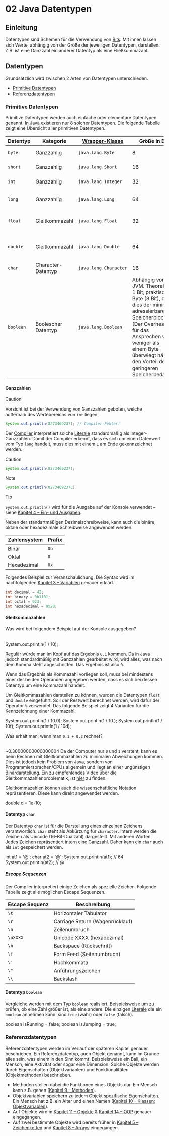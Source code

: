 # 02 Java Datentypen

## Einleitung
Datentypen sind Schemen für die Verwendung von [Bits](../resources/glossary.md#bit). Mit ihnen lassen sich Werte, abhängig von der Größe der jeweiligen Datentypen, darstellen. Z.B. ist eine Ganzzahl ein anderer Datentyp als eine Fließkommazahl.

## Datentypen
Grundsätzlich wird zwischen 2 Arten von Datentypen unterschieden.

- [Primitive Datentypen](#primitive-datentypen)
- [Referenzdatentypen](#referenzdatentypen)

### Primitive Datentypen
Primitive Datentypen werden auch einfache oder elementare Datentypen genannt. In Java existieren nur 8 solcher Datentypen. Die folgende Tabelle zeigt eine Übersicht aller primitiven Datentypen.

| Datentyp  | Kategorie           | [Wrapper-Klasse](../resources/glossary.md#compiler) | Größe in Bit                                                                                                                                                                                                                                                                                                    | Wertebereich                                                                                             | Beschreibung                                                                                  |
|-----------|---------------------|-----------------------------------------------------|-----------------------------------------------------------------------------------------------------------------------------------------------------------------------------------------------------------------------------------------------------------------------------------------------------------------|----------------------------------------------------------------------------------------------------------|-----------------------------------------------------------------------------------------------|
| `byte`    | Ganzzahlig          | `java.lang.Byte`                                    | 8                                                                                                                                                                                                                                                                                                               | -128 bis +127                                                                                            | Zweierkomplement-Werte                                                                        |
| `short`   | Ganzzahlig          | `java.lang.Short`                                   | 16                                                                                                                                                                                                                                                                                                              | -32.768 bis +32.767                                                                                      | Zweierkomplement-Werte                                                                        |
| `int`     | Ganzzahlig          | `java.lang.Integer`                                 | 32                                                                                                                                                                                                                                                                                                              | -2.147.483.648 bis +2.147.483.647                                                                        | Zweierkomplement-Werte                                                                        |
| `long`    | Ganzzahlig          | `java.lang.Long`                                    | 64                                                                                                                                                                                                                                                                                                              | -9.223.372.036.854.775.808 bis +9.223.372.036.854.775.807                                                | Zweierkomplement-Werte                                                                        |
| `float`   | Gleitkommazahl      | `java.lang.Float`                                   | 32                                                                                                                                                                                                                                                                                                              | -3,40282347 * 10<sup>38</sup> bis +3,40282347 * 10<sup>38</sup> (8 Nachkommastellen)                     | 32-Bit [IEEE 754](../resources/glossary.md#ieee-754)-Gleitkommazahl                           |
| `double`  | Gleitkommazahl      | `java.lang.Double`                                  | 64                                                                                                                                                                                                                                                                                                              | -1,79769313486231570 * 10<up>308</sup> bis +1,79769313486231570 * 10<sup>308</sup> (17 Nachkommastellen) | 64-Bit [IEEE 754](../resources/glossary.md#ieee-754)-Gleitkommazahl mit doppelter Genauigkeit |
| `char`    | Character-Datentyp  | `java.lang.Character`                               | 16                                                                                                                                                                                                                                                                                                              | 0 bis +65.535                                                                                            | Unicode-Zeichen (UTF-16)                                                                      |
| `boolean` | Boolescher Datentyp | `java.lang.Boolean`                                 | Abhängig von der <tooltip term="JVM"><format color="orange">JVM</format></tooltip>. Theoretisch 1 Bit, praktisch 1 Byte (8 Bit), da dies der minimal adressierbare Speicherblock ist. (Der Overhead für das Ansprechen von weniger als einem Byte überwiegt häufig den Vorteil des geringeren Speicherbedarfs.) | `true` oder `false`                                                                                      | Boolescher Wahrheitswert                                                                      |

#### Ganzzahlen

> [!CAUTION]
> Vorsicht ist bei der Verwendung von Ganzzahlen geboten, welche außerhalb des Wertebereichs von `int` liegen.
> ```java
> System.out.println(8273469237); // Compiler-Fehler!
> ```

Der [Compiler](../resources/glossary.md#compiler) interpretiert solche [Literale](01_Java_Token.md#literale) standardmäßig als Integer-Ganzzahlen. Damit der Compiler erkennt, dass es sich um einen Datenwert vom Typ `long` handelt, muss dies mit einem `L` am Ende gekennzeichnet werden.

> [!CAUTION]
> ```java
> System.out.println(8273469237);
> 

> [!NOTE]
> ```java
> System.out.println(8273469237L);
>

> [!TIP]
> `System.out.println()` wird für die Ausgabe auf der Konsole verwendet – siehe <a href="04_Java_Ein_Ausgaben.md">Kapitel 4 – Ein- und Ausgaben</a>.

Neben der standartmäßigen Dezimalschreibweise, kann auch die binäre, oktale oder hexadezimale Schreibweise angewendet werden.

| Zahlensystem | Präfix |
|--------------|--------|
| Binär        | `0b`   |
| Oktal        | `0`    |
| Hexadezimal  | `0x`   |

Folgendes Beispiel zur Veranschaulichung. Die Syntax wird im nachfolgenden [Kapitel 3 – Variablen](03_Java_Variablen.md) genauer erklärt.

```java
int decimal = 42;  
int binary = 0b1101;  
int octal = 023;  
int hexadecimal = 0x2B;
```

#### Gleitkommazahlen

<tabs group="floating-point-1">
    <tab id="floating-point-division-task-1" title="Aufgabe" group-key="task">
        <p>Was wird bei folgendem Beispiel auf der Konsole ausgegeben?</p><br/>
        <code-block lang="java">
            System.out.println(1 / 10);
        </code-block>
    </tab>
    <tab id="floating-point-division-solution-1" title="Lösung" group-key="solution">
        <p>Regulär würde man im Kopf auf das Ergebnis <code>0.1</code> kommen. Da in Java jedoch standardmäßig mit Ganzzahlen gearbeitet wird, wird alles, was nach dem Komma steht abgeschnitten. Das Ergebnis ist also <code>0</code>.</p>
    <note>
        Wenn das Ergebnis als Kommazahl vorliegen soll, muss bei mindestens einer der beiden Operanden angegeben werden, dass es sich bei dessen Datentyp um eine Kommazahl handelt.
    </note>
    </tab>
</tabs>

Um Gleitkommazahlen darstellen zu können, wurden die Datentypen `float` und `double` eingeführt. Soll der Restwert berechnet werden, wird dafür der Operator `%` verwendet. Das folgende Beispiel zeigt 4 Varianten für die Kennzeichnung einer Kommazahl.

<code-block lang="java">
    System.out.println(1 / 10.0);
    System.out.println(1 / 10.);
    System.out.println(1 / 10f);
    System.out.println(1 / 10d);
</code-block>

<tabs group="floating-point-2">
    <tab id="floating-point-division-task-2" title="Aufgabe" group-key="task">
        <p>Was erhält man, wenn man <code>0.1 + 0.2</code> rechnet?</p><br/>
    </tab>
    <tab id="floating-point-division-solution-2" title="Lösung" group-key="solution">
        <code-block lang="java">
            ~0.30000000000000004
        </code-block>
        <warning>
            Da der Computer nur <code>0</code> und <code>1</code> versteht, kann es beim Rechnen mit Gleitkommazahlen zu minimalen Abweichungen kommen. Dies ist jedoch kein Problem von Java, sondern von Programmiersprachen/CPUs allgemein und liegt an einer ungünstigen Binärdarstellung.
        </warning>
        <note>
            Ein zu empfehlendes Video über die Gleitkommazahlenproblematik, ist <a href="https://www.youtube.com/watch?v=PZRI1IfStY0">hier</a> zu finden.
        </note>
    </tab>
</tabs>

Gleitkommazahlen können auch die wissenschaftliche Notation repräsentieren. Diese kann direkt angewendet werden.

<code-block lang="java">
    double d = 1e-10;
</code-block>

#### Datentyp `char`

Der Datentyp `char` ist für die Darstellung eines einzelnen Zeichens verantwortlich. `char` steht als Abkürzung für `character`. Intern werden die Zeichen als Unicode (16-Bit-Dualzahl) dargestellt. Mit anderen Worten: Jedes Zeichen repräsentiert intern eine Ganzzahl. Daher kann ein `char` auch als `int` gespeichert werden.

<code-block lang="java">
    int at1 = '@';
    char at2 = '@';
    System.out.println(at1);  // 64
    System.out.println(at2);  // @
</code-block>

##### Escape Sequenzen

Der <tooltip term="Compiler"><format color="orange">Compiler</format></tooltip> interpretiert einige Zeichen als spezielle Zeichen. Folgende Tabelle zeigt alle möglichen Escape Sequenzen.

| Escape Sequenz | Beschreibung                    |
|----------------|---------------------------------|
| `\t`           | Horizontaler Tabulator          |
| `\r`           | Carriage Return (Wagenrücklauf) |
| `\n`           | Zeilenumbruch                   |
| `\uXXXX`       | Unicode XXXX (hexadezimal)      |
| `\b`           | Backspace (Rückschritt)         |
| `\f`           | Form Feed (Seitenumbruch)       |
| `\'`           | Hochkommata                     |
| `\"`           | Anführungszeichen               |
| `\\`           | Backslash                       |

#### Datentyp `boolean`

Vergleiche werden mit dem Typ `boolean` realisiert. Beispielsweise um zu prüfen, ob eine Zahl größer ist, als eine andere. Die einzigen [Literale](01_Java_Token.md#literale) die ein `boolean` annehmen kann, sind `true` (wahr) oder `false` (falsch).

<code-block lang="java">
    boolean isRunning = false;
    boolean isJumping = true;
</code-block>

### Referenzdatentypen

Referenzdatentypen werden im Verlauf der späteren Kapitel genauer beschrieben. Ein Referenzdatentyp, auch Objekt genannt, kann im Grunde alles sein, was einem in den Sinn kommt. Beispielsweise ein Ball, ein Mensch, eine Aktivität oder sogar eine Dimension. Solche Objekte werden durch Eigenschaften (Objektvariablen) und Funktionalitäten (Objektmethoden) beschrieben.

- Methoden stellen dabei die Funktionen eines Objekts dar. Ein Mensch kann z.B. gehen ([Kapitel 9 – Methoden](09_Java_Methoden.md)).
- Objektvariablen speichern zu jedem Objekt spezifische Eigenschaften. Ein Mensch hat z.B. ein Alter und einen Namen ([Kapitel 10 – Klassen: Objektvariablen](10_Java_Klassen.md)).
- Auf Objekte wird in [Kapitel 11 – Objekte](11_Java_Objekte.md) & [Kapitel 14 – OOP](14_Java_OOP.md) genauer eingegangen.
- Auf zwei bestimmte Objekte wird bereits früher in [Kapitel 5 – Zeichenketten](05_Java_Zeichenketten.md) und [Kapitel 8 – Arrays](08_Java_Arrays.md) eingegangen.